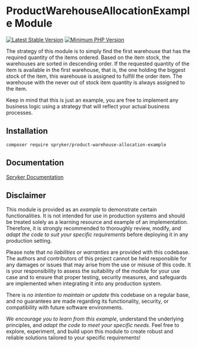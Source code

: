 # ProductWarehouseAllocationExample Module
[![Latest Stable Version](https://poser.pugx.org/spryker/product-warehouse-allocation-example/v/stable.svg)](https://packagist.org/packages/spryker/product-warehouse-allocation-example)
[![Minimum PHP Version](https://img.shields.io/badge/php-%3E%3D%208.1-8892BF.svg)](https://php.net/)

The strategy of this module is to simply find the first warehouse that has the required quantity of the items ordered. Based on the item stock, the warehouses are sorted in descending order. If the requested quantity of the item is available in the first warehouse, that is, the one holding the biggest stock of the item, this warehouse is assigned to fulfill the order item. The warehouse with the never out of stock item quantity is always assigned to the item.

Keep in mind that this is just an example, you are free to implement any business logic using a strategy that will reflect your actual business processes.

## Installation

```
composer require spryker/product-warehouse-allocation-example
```

## Documentation

[Spryker Documentation](https://docs.spryker.com)

## Disclaimer

This module is provided as an *example* to demonstrate certain functionalities. It is not intended for use in production systems and should be treated solely as a learning resource and example of an implementation. Therefore, it is strongly recommended to thoroughly review, modify, and *adapt the code to suit your specific requirements* before deploying it in any production setting.

Please note that *no liabilities or warranties* are provided with this codebase. The authors and contributors of this project cannot be held responsible for any damages or issues that may arise from the use or misuse of this code. It is your responsibility to assess the suitability of the module for your use case and to ensure that proper testing, security measures, and safeguards are implemented when integrating it into any production system.

There is *no intention to maintain or update* this codebase on a regular base, and no guarantees are made regarding its functionality, security, or compatibility with future software environments.

*We encourage you to learn from this example*, understand the underlying principles, and *adapt the code to meet your specific needs*. Feel free to explore, experiment, and build upon this module to create robust and reliable solutions tailored to your specific requirements!
